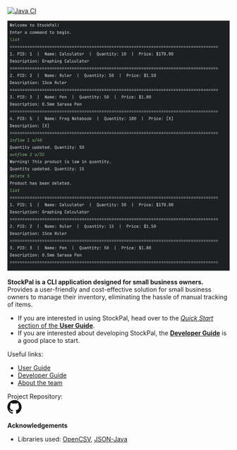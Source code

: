 [![Java CI](https://github.com/AY2324S2-CS2113T-T09-3/tp/actions/workflows/gradle.yml/badge.svg?branch=master)](https://github.com/AY2324S2-CS2113T-T09-3/tp/actions/workflows/gradle.yml)

![Ui](images/Ui.png)

**StockPal is a CLI application designed for small business owners.**<br>
Provides a user-friendly and cost-effective solution for small business owners to manage their inventory, eliminating the hassle of manual tracking of items.


* If you are interested in using StockPal, head over to the [_Quick Start_ section of the **User Guide**](UserGuide.md#quick-start).
* If you are interested about developing StockPal, the [**Developer Guide**](DeveloperGuide.md) is a good place to start.


Useful links:
* [User Guide](UserGuide.md)
* [Developer Guide](DeveloperGuide.md)
* [About the team](AboutUs.md)

Project Repository:<br>
[![Project Repository](images/github-icon.png)](https://github.com/AY2324S2-CS2113T-T09-3/tp)

**Acknowledgements**

* Libraries used: [OpenCSV](https://opencsv.sourceforge.net/), [JSON-Java](https://github.com/stleary/JSON-java)